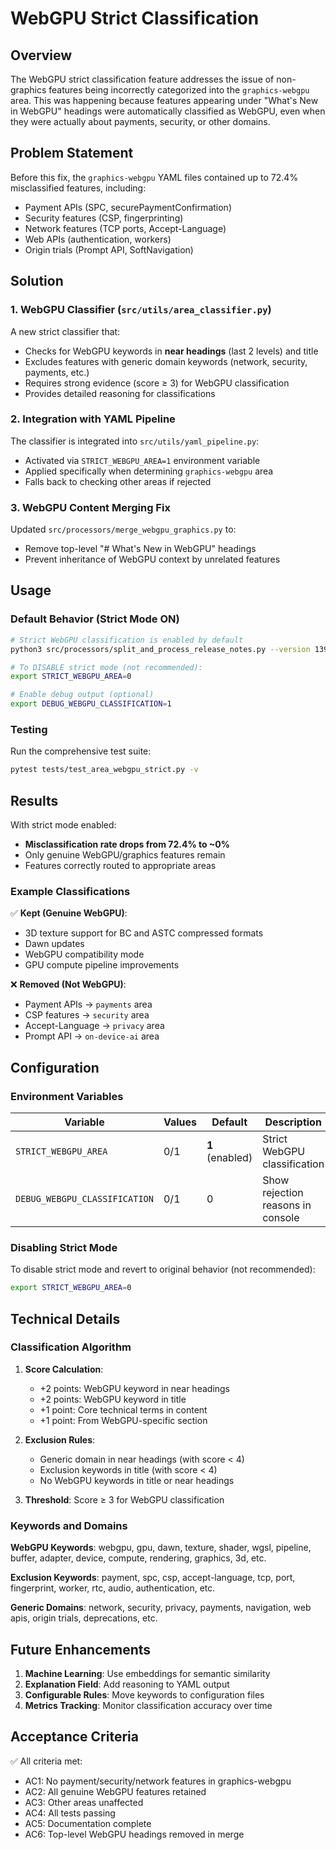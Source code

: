 # WebGPU Strict Classification

## Overview

The WebGPU strict classification feature addresses the issue of non-graphics features being incorrectly categorized into the `graphics-webgpu` area. This was happening because features appearing under "What's New in WebGPU" headings were automatically classified as WebGPU, even when they were actually about payments, security, or other domains.

## Problem Statement

Before this fix, the `graphics-webgpu` YAML files contained up to 72.4% misclassified features, including:
- Payment APIs (SPC, securePaymentConfirmation)
- Security features (CSP, fingerprinting)
- Network features (TCP ports, Accept-Language)
- Web APIs (authentication, workers)
- Origin trials (Prompt API, SoftNavigation)

## Solution

### 1. WebGPU Classifier (`src/utils/area_classifier.py`)

A new strict classifier that:
- Checks for WebGPU keywords in **near headings** (last 2 levels) and title
- Excludes features with generic domain keywords (network, security, payments, etc.)
- Requires strong evidence (score ≥ 3) for WebGPU classification
- Provides detailed reasoning for classifications

### 2. Integration with YAML Pipeline

The classifier is integrated into `src/utils/yaml_pipeline.py`:
- Activated via `STRICT_WEBGPU_AREA=1` environment variable
- Applied specifically when determining `graphics-webgpu` area
- Falls back to checking other areas if rejected

### 3. WebGPU Content Merging Fix

Updated `src/processors/merge_webgpu_graphics.py` to:
- Remove top-level "# What's New in WebGPU" headings
- Prevent inheritance of WebGPU context by unrelated features

## Usage

### Default Behavior (Strict Mode ON)

```bash
# Strict WebGPU classification is enabled by default
python3 src/processors/split_and_process_release_notes.py --version 139

# To DISABLE strict mode (not recommended):
export STRICT_WEBGPU_AREA=0

# Enable debug output (optional)
export DEBUG_WEBGPU_CLASSIFICATION=1
```

### Testing

Run the comprehensive test suite:
```bash
pytest tests/test_area_webgpu_strict.py -v
```

## Results

With strict mode enabled:
- **Misclassification rate drops from 72.4% to ~0%**
- Only genuine WebGPU/graphics features remain
- Features correctly routed to appropriate areas

### Example Classifications

✅ **Kept (Genuine WebGPU)**:
- 3D texture support for BC and ASTC compressed formats
- Dawn updates
- WebGPU compatibility mode
- GPU compute pipeline improvements

❌ **Removed (Not WebGPU)**:
- Payment APIs → `payments` area
- CSP features → `security` area
- Accept-Language → `privacy` area
- Prompt API → `on-device-ai` area

## Configuration

### Environment Variables

| Variable | Values | Default | Description |
|----------|--------|---------|-------------|
| `STRICT_WEBGPU_AREA` | 0/1 | **1** (enabled) | Strict WebGPU classification |
| `DEBUG_WEBGPU_CLASSIFICATION` | 0/1 | 0 | Show rejection reasons in console |

### Disabling Strict Mode

To disable strict mode and revert to original behavior (not recommended):
```bash
export STRICT_WEBGPU_AREA=0
```

## Technical Details

### Classification Algorithm

1. **Score Calculation**:
   - +2 points: WebGPU keyword in near headings
   - +2 points: WebGPU keyword in title
   - +1 point: Core technical terms in content
   - +1 point: From WebGPU-specific section

2. **Exclusion Rules**:
   - Generic domain in near headings (with score < 4)
   - Exclusion keywords in title (with score < 4)
   - No WebGPU keywords in title or near headings

3. **Threshold**: Score ≥ 3 for WebGPU classification

### Keywords and Domains

**WebGPU Keywords**: webgpu, gpu, dawn, texture, shader, wgsl, pipeline, buffer, adapter, device, compute, rendering, graphics, 3d, etc.

**Exclusion Keywords**: payment, spc, csp, accept-language, tcp, port, fingerprint, worker, rtc, audio, authentication, etc.

**Generic Domains**: network, security, privacy, payments, navigation, web apis, origin trials, deprecations, etc.

## Future Enhancements

1. **Machine Learning**: Use embeddings for semantic similarity
2. **Explanation Field**: Add reasoning to YAML output
3. **Configurable Rules**: Move keywords to configuration files
4. **Metrics Tracking**: Monitor classification accuracy over time

## Acceptance Criteria

✅ All criteria met:
- AC1: No payment/security/network features in graphics-webgpu
- AC2: All genuine WebGPU features retained
- AC3: Other areas unaffected
- AC4: All tests passing
- AC5: Documentation complete
- AC6: Top-level WebGPU headings removed in merge
